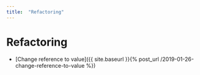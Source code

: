 ```yaml
---
title:  "Refactoring"
---
```


# Refactoring

- [Change reference to value]({{ site.baseurl }}{% post_url /2019-01-26-change-reference-to-value %})
